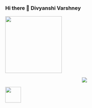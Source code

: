 ### Hi there 👋 Divyanshi Varshney

<img height="180em" align="center" src="https://github-readme-stats.vercel.app/api?username=divyanshi-varshney2002&show_icons=true&hide_border=true&&count_private=true&include_all_commits=true" />
<p align="center">
<img align="center" src="https://github-readme-streak-stats.herokuapp.com/?user=divyanshi-varshney2002&theme=dark&locale=en&layout=compact" />
</p>
<a href="https://www.instagram.com/_divyanshi_varshney_/">
  <img height="50" src="https://user-images.githubusercontent.com/46517096/166974368-9798f39f-1f46-499c-b14e-81f0a3f83a06.png"/>
</a>
